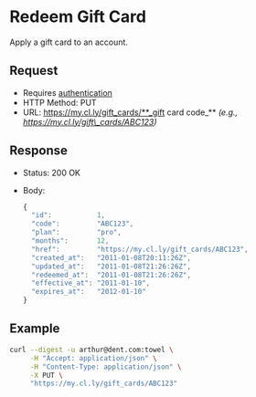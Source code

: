# Redeem Gift Card

Apply a gift card to an account.

## Request

- Requires [authentication](https://github.com/cloudapp/api/blob/master/README.md#authentication)
- HTTP Method: PUT
- URL: https://my.cl.ly/gift_cards/**_gift card code_** _(e.g., https://my.cl.ly/gift\_cards/ABC123)_

## Response

- Status: 200 OK
- Body:

  ```js
  {
    "id":           1,
    "code":         "ABC123",
    "plan":         "pro",
    "months":       12,
    "href":         "https://my.cl.ly/gift_cards/ABC123",
    "created_at":   "2011-01-08T20:11:26Z",
    "updated_at":   "2011-01-08T21:26:26Z",
    "redeemed_at":  "2011-01-08T21:26:26Z",
    "effective_at": "2011-01-10",
    "expires_at":   "2012-01-10"
  }
  ```

## Example

```bash
curl --digest -u arthur@dent.com:towel \
     -H "Accept: application/json" \
     -H "Content-Type: application/json" \
     -X PUT \
     "https://my.cl.ly/gift_cards/ABC123"
```
